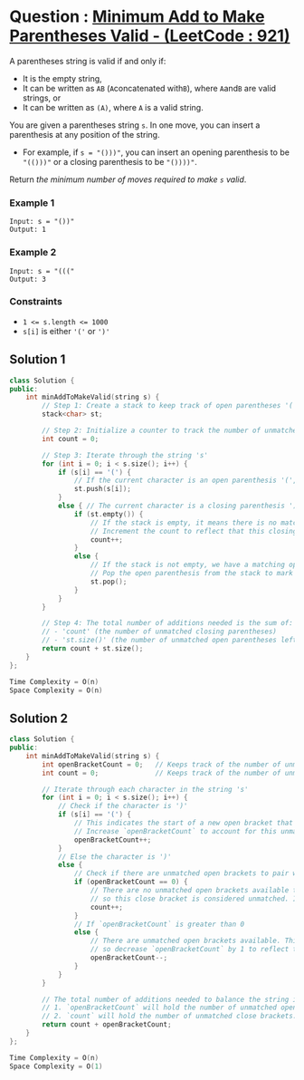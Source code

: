 # Question : [Minimum Add to Make Parentheses Valid - (LeetCode : 921)](https://leetcode.com/problems/minimum-add-to-make-parentheses-valid/description/)

A parentheses string is valid if and only if:

-   It is the empty string,
-   It can be written as `AB` (`A`concatenated with`B`), where `A`and`B` are valid strings, or
-   It can be written as `(A)`, where `A` is a valid string.

You are given a parentheses string `s`. In one move, you can insert a parenthesis at any position of the string.

-   For example, if `s = "()))"`, you can insert an opening parenthesis to be `"(()))"` or a closing parenthesis to be `"())))"`.

Return _the minimum number of moves required to make `s` valid_.

### Example 1

```
Input: s = "())"
Output: 1
```

### Example 2

```
Input: s = "((("
Output: 3
```

### Constraints

-   `1 <= s.length <= 1000`
-   `s[i]` is either `'('` or `')'`

## Solution 1

```Cpp
class Solution {
public:
    int minAddToMakeValid(string s) {
        // Step 1: Create a stack to keep track of open parentheses '('
        stack<char> st;

        // Step 2: Initialize a counter to track the number of unmatched closing parentheses ')'
        int count = 0;

        // Step 3: Iterate through the string 's'
        for (int i = 0; i < s.size(); i++) {
            if (s[i] == '(') {
                // If the current character is an open parenthesis '(', push it onto the stack
                st.push(s[i]);
            }
            else { // The current character is a closing parenthesis ')'
                if (st.empty()) {
                    // If the stack is empty, it means there is no matching open parenthesis for this closing parenthesis
                    // Increment the count to reflect that this closing parenthesis is unmatched
                    count++;
                }
                else {
                    // If the stack is not empty, we have a matching open parenthesis for this closing parenthesis
                    // Pop the open parenthesis from the stack to mark it as matched
                    st.pop();
                }
            }
        }

        // Step 4: The total number of additions needed is the sum of:
        // - 'count' (the number of unmatched closing parentheses)
        // - 'st.size()' (the number of unmatched open parentheses left in the stack)
        return count + st.size();
    }
};

Time Complexity = O(n)
Space Complexity = O(n)
```

## Solution 2

```Cpp
class Solution {
public:
    int minAddToMakeValid(string s) {
        int openBracketCount = 0;   // Keeps track of the number of unmatched open brackets '('
        int count = 0;              // Keeps track of the number of unmatched close brackets ')'

        // Iterate through each character in the string 's'
        for (int i = 0; i < s.size(); i++) {
            // Check if the character is ')'
            if (s[i] == '(') {
                // This indicates the start of a new open bracket that needs to be matched.
                // Increase `openBracketCount` to account for this unmatched open bracket.
                openBracketCount++;
            }
            // Else the character is ')'
            else {
                // Check if there are unmatched open brackets to pair with the current close bracket
                if (openBracketCount == 0) {
                    // There are no unmatched open brackets available to pair with this close bracket,
                    // so this close bracket is considered unmatched. Increment `count` to reflect this.
                    count++;
                }
                // If `openBracketCount` is greater than 0
                else {
                    // There are unmatched open brackets available. This close bracket can pair with one of them,
                    // so decrease `openBracketCount` by 1 to reflect this matching.
                    openBracketCount--;
                }
            }
        }

        // The total number of additions needed to balance the string is the sum of:
        // 1. `openBracketCount` will hold the number of unmatched open brackets.
        // 2. `count` will hold the number of unmatched close brackets.
        return count + openBracketCount;
    }
};

Time Complexity = O(n)
Space Complexity = O(1)
```
